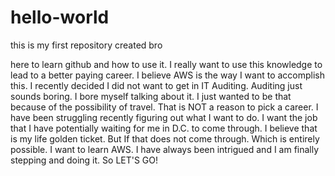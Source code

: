 # hello-world
this is my first repository created bro


here to learn github and how to use it. I really want to use this knowledge to lead to a better paying career. I believe AWS is the way I want to accomplish this. I recently decided I did not want to get in IT Auditing. Auditing just sounds boring. I bore myself talking about it. I just wanted to be that because of the possibility of travel. That is NOT a reason to pick a career. I have been struggling recently figuring out what I want to do. I want the job that I have potentially waiting for me in D.C. to come through. I believe that is my life golden ticket. But If that does not come through. Which is entirely possible. I want to learn AWS. I have always been intrigued and I am finally stepping and doing it. So LET'S GO!



